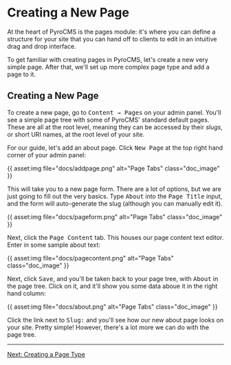 # Creating a New Page

At the heart of PyroCMS is the pages module: it's where you can define a structure for your site that you can hand off to clients to edit in an intuitive drag and drop interface.

</div>
<div class="doc_content">

To get familiar with creating pages in PyroCMS, let's create a new very simple page. After that, we'll set up more complex page type and add a page to it.

## Creating a New Page

To create a new page, go to <samp>Content &rarr; Pages</samp> on your admin panel. You'll see a simple page tree with some of PyroCMS' standard default pages. These are all at the root level, meaning they can be accessed by their <dfn>slugs</dfn>, or short URI names, at the root level of your site.

For our guide, let's add an about page. Click <samp>New Page</samp> at the top right hand corner of your admin panel:

{{ asset:img file="docs/addpage.png" alt="Page Tabs" class="doc_image" }}

This will take you to a new page form. There are a lot of options, but we are just going to fill out the very basics. Type <kbd>About</kbd> into the <samp>Page Title</samp> input, and the form will auto-generate the slug (although you can manually edit it).

{{ asset:img file="docs/pageform.png" alt="Page Tabs" class="doc_image" }}

Next, click the <samp>Page Content</samp> tab. This houses our page content text editor. Enter in some sample about text:

{{ asset:img file="docs/pagecontent.png" alt="Page Tabs" class="doc_image" }}

Next, click <samp>Save</samp>, and you'll be taken back to your page tree, with <samp>About</samp> in the page tree. Click on it, and it'll show you some data aboue it in the right hand column:

{{ asset:img file="docs/about.png" alt="Page Tabs" class="doc_image" }}

Click the link next to <samp>Slug:</samp> and you'll see how our new about page looks on your site. Pretty simple! However, there's a lot more we can do with the page tree.

<hr>

<a href="getting-started/creating-a-page-type">Next: Creating a Page Type</a>